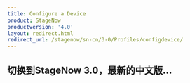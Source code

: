 ```yaml
---
title: Configure a Device
product: StageNow
productversion: '4.0'
layout: redirect.html
redirect_url: /stagenow/sn-cn/3-0/Profiles/configdevice/
---
```


## 切换到StageNow 3.0，最新的中文版...

